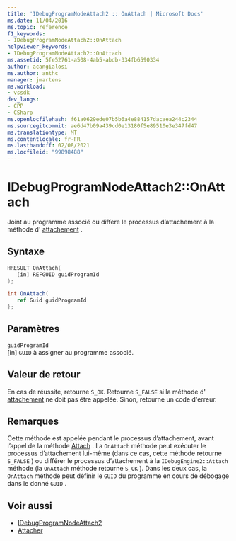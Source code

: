 ```yaml
---
title: 'IDebugProgramNodeAttach2 :: OnAttach | Microsoft Docs'
ms.date: 11/04/2016
ms.topic: reference
f1_keywords:
- IDebugProgramNodeAttach2::OnAttach
helpviewer_keywords:
- IDebugProgramNodeAttach2::OnAttach
ms.assetid: 5fe52761-a508-4ab5-abdb-334fb6590334
author: acangialosi
ms.author: anthc
manager: jmartens
ms.workload:
- vssdk
dev_langs:
- CPP
- CSharp
ms.openlocfilehash: f61a0629ede07b5b6a4e884157dacaea244c2344
ms.sourcegitcommit: ae6d47b09a439cd0e13180f5e89510e3e347fd47
ms.translationtype: MT
ms.contentlocale: fr-FR
ms.lasthandoff: 02/08/2021
ms.locfileid: "99898488"
---
```

# <a name="idebugprogramnodeattach2onattach"></a>IDebugProgramNodeAttach2::OnAttach
Joint au programme associé ou diffère le processus d’attachement à la méthode d' [attachement](../../../extensibility/debugger/reference/idebugengine2-attach.md) .

## <a name="syntax"></a>Syntaxe

```cpp
HRESULT OnAttach(
   [in] REFGUID guidProgramId
);
```

```csharp
int OnAttach(
   ref Guid guidProgramId
};
```

## <a name="parameters"></a>Paramètres
`guidProgramId`\
[in] `GUID` à assigner au programme associé.

## <a name="return-value"></a>Valeur de retour
 En cas de réussite, retourne `S_OK`. Retourne `S_FALSE` si la méthode d' [attachement](../../../extensibility/debugger/reference/idebugengine2-attach.md) ne doit pas être appelée. Sinon, retourne un code d'erreur.

## <a name="remarks"></a>Remarques
 Cette méthode est appelée pendant le processus d’attachement, avant l’appel de la méthode [Attach](../../../extensibility/debugger/reference/idebugengine2-attach.md) . La `OnAttach` méthode peut exécuter le processus d’attachement lui-même (dans ce cas, cette méthode retourne `S_FALSE` ) ou différer le processus d’attachement à la `IDebugEngine2::Attach` méthode (la `OnAttach` méthode retourne `S_OK` ). Dans les deux cas, la `OnAttach` méthode peut définir le `GUID` du programme en cours de débogage dans le donné `GUID` .

## <a name="see-also"></a>Voir aussi
- [IDebugProgramNodeAttach2](../../../extensibility/debugger/reference/idebugprogramnodeattach2.md)
- [Attacher](../../../extensibility/debugger/reference/idebugengine2-attach.md)
